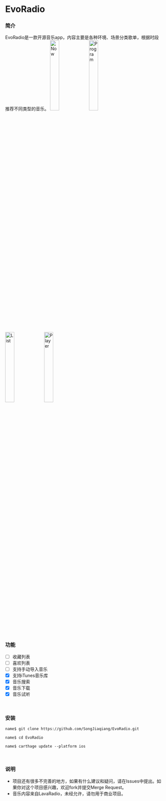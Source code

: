 # EvoRadio
### 简介
EvoRadio是一款开源音乐app，内容主要是各种环境、场景分类歌单，根据时段推荐不同类型的音乐。
<img alt="Now" src="https://raw.githubusercontent.com/SongJiaqiang/EvoRadio/master/screenshots/v0.2/01-Now.png" width="24%" />
<img alt="Program" src="https://raw.githubusercontent.com/SongJiaqiang/EvoRadio/master/screenshots/v0.2/02-Programs.png" width="24%" />
<img alt="List" src="https://raw.githubusercontent.com/SongJiaqiang/EvoRadio/master/screenshots/v0.2/03-Songs.png" width="24%" />
<img alt="Player" src="https://raw.githubusercontent.com/SongJiaqiang/EvoRadio/master/screenshots/v0.2/04-Player.png" width="24%" />

<br/>

### 功能
* [ ] 收藏列表
* [ ] 喜欢列表
* [ ] 支持手动导入音乐
* [X] 支持iTunes音乐库
* [X] 音乐搜索
* [x] 音乐下载
* [x] 音乐试听

<br/>

### 安装
```
name$ git clone https://github.com/SongJiaqiang/EvoRadio.git

name$ cd EvoRadio

name$ carthage update --platform ios

```

<br/>

### 说明
* 项目还有很多不完善的地方，如果有什么建议和疑问，请在Issues中提出。如果你对这个项目感兴趣，欢迎fork并提交Merge Request。
* 音乐内容来自LavaRadio，未经允许，请勿用于商业项目。
<br/>
<br/>


